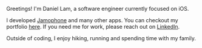 Greetings! I'm Daniel Lam, a software engineer currently focused on iOS. 

I developed [Jamophone](https://apps.apple.com/app/id535422655) and many other apps. You can checkout my portfolio [here](/portfolio.html). If you need me for work, please reach out on [LinkedIn](https://www.linkedin.com/in/danie11am).

Outside of coding, I enjoy hiking, running and spending time with my family.
